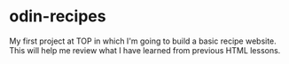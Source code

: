 # odin-recipes
My first project at TOP in which I'm going to build a basic recipe website.
This will help me review what I have learned from previous HTML lessons.